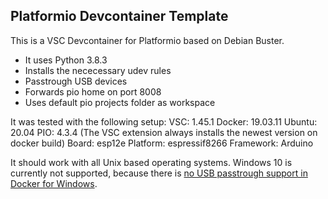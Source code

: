 ## Platformio Devcontainer Template

This is a VSC Devcontainer for Platformio based on Debian Buster.
- It uses Python 3.8.3
- Installs the nececessary udev rules
- Passtrough USB devices
- Forwards pio home on port 8008
- Uses default pio projects folder as workspace

It was tested with the following setup: 
VSC: 1.45.1
Docker: 19.03.11
Ubuntu: 20.04
PIO: 4.3.4 (The VSC extension always installs the newest version on docker build)
Board: esp12e
Platform: espressif8266
Framework: Arduino

It should work with all Unix based operating systems.
Windows 10 is currently not supported, because there is [no USB passtrough support in Docker for Windows](https://github.com/docker/for-win/issues/3926).